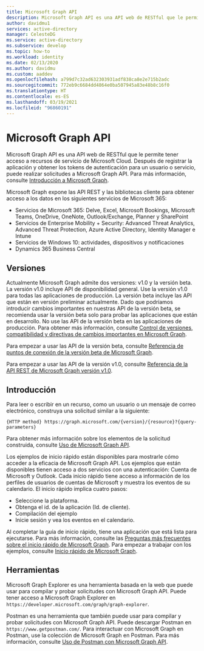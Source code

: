 ```yaml
---
title: Microsoft Graph API
description: Microsoft Graph API es una API web de RESTful que le permite tener acceso a recursos de servicio de Microsoft Cloud.
author: davidmu1
services: active-directory
manager: CelesteDG
ms.service: active-directory
ms.subservice: develop
ms.topic: how-to
ms.workload: identity
ms.date: 02/13/2020
ms.author: davidmu
ms.custom: aaddev
ms.openlocfilehash: a799d7c32ad632303931adf838ca8e2e715b2adc
ms.sourcegitcommit: 772eb9c6684dd4864e0ba507945a83e48b8c16f0
ms.translationtype: HT
ms.contentlocale: es-ES
ms.lasthandoff: 03/19/2021
ms.locfileid: "96860191"
---
```

# <a name="microsoft-graph-api"></a>Microsoft Graph API

Microsoft Graph API es una API web de RESTful que le permite tener acceso a recursos de servicio de Microsoft Cloud. Después de registrar la aplicación y obtener los tokens de autenticación para un usuario o servicio, puede realizar solicitudes a Microsoft Graph API. Para más información, consulte [Introducción a Microsoft Graph](/graph/overview).

Microsoft Graph expone las API REST y las bibliotecas cliente para obtener acceso a los datos en los siguientes servicios de Microsoft 365:
- Servicios de Microsoft 365: Delve, Excel, Microsoft Bookings, Microsoft Teams, OneDrive, OneNote, Outlook/Exchange, Planner y SharePoint
- Servicios de Enterprise Mobility + Security: Advanced Threat Analytics, Advanced Threat Protection, Azure Active Directory, Identity Manager e Intune
- Servicios de Windows 10: actividades, dispositivos y notificaciones
- Dynamics 365 Business Central

## <a name="versions"></a>Versiones

Actualmente Microsoft Graph admite dos versiones: v1.0 y la versión beta. La versión v1.0 incluye API de disponibilidad general. Use la versión v1.0 para todas las aplicaciones de producción. La versión beta incluye las API que están en versión preliminar actualmente. Dado que podríamos introducir cambios importantes en nuestras API de la versión beta, se recomienda usar la versión beta solo para probar las aplicaciones que están en desarrollo. No use las API de la versión beta en las aplicaciones de producción. Para obtener más información, consulte [Control de versiones, compatibilidad y directivas de cambios importantes en Microsoft Graph](/graph/versioning-and-support).

Para empezar a usar las API de la versión beta, consulte [Referencia de puntos de conexión de la versión beta de Microsoft Graph](/graph/api/overview?view=graph-rest-beta).

Para empezar a usar las API de la versión v1.0, consulte [Referencia de la API REST de Microsoft Graph versión v1.0](/graph/api/overview).

## <a name="get-started"></a>Introducción

Para leer o escribir en un recurso, como un usuario o un mensaje de correo electrónico, construya una solicitud similar a la siguiente:

`{HTTP method} https://graph.microsoft.com/{version}/{resource}?{query-parameters}`

Para obtener más información sobre los elementos de la solicitud construida, consulte [Uso de Microsoft Graph API](/graph/use-the-api).

Los ejemplos de inicio rápido están disponibles para mostrarle cómo acceder a la eficacia de Microsoft Graph API. Los ejemplos que están disponibles tienen acceso a dos servicios con una autenticación: Cuenta de Microsoft y Outlook. Cada inicio rápido tiene acceso a información de los perfiles de usuarios de cuentas de Microsoft y muestra los eventos de su calendario.
El inicio rápido implica cuatro pasos:
- Seleccione la plataforma.
- Obtenga el id. de la aplicación (Id. de cliente).
- Compilación del ejemplo
- Inicie sesión y vea los eventos en el calendario.

Al completar la guía de inicio rápido, tiene una aplicación que está lista para ejecutarse. Para más información, consulte las [Preguntas más frecuentes sobre el inicio rápido de Microsoft Graph](/graph/quick-start-faq). Para empezar a trabajar con los ejemplos, consulte [Inicio rápido de Microsoft Graph](https://developer.microsoft.com/graph/quick-start).

## <a name="tools"></a>Herramientas

Microsoft Graph Explorer es una herramienta basada en la web que puede usar para compilar y probar solicitudes con Microsoft Graph API. Puede tener acceso a Microsoft Graph Explorer en `https://developer.microsoft.com/graph/graph-explorer`.

Postman es una herramienta que también puede usar para compilar y probar solicitudes con Microsoft Graph API. Puede descargar Postman en `https://www.getpostman.com/`. Para interactuar con Microsoft Graph en Postman, use la colección de Microsoft Graph en Postman. Para más información, consulte [Uso de Postman con Microsoft Graph API](/graph/use-postman?context=graph%2Fapi%2Fbeta&view=graph-rest-beta).
